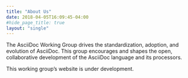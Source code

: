 ```yaml
---
title: "About Us"
date: 2018-04-05T16:09:45-04:00
#hide_page_title: true
layout: "single"
---
```


The AsciiDoc Working Group drives the standardization, adoption, and evolution of AsciiDoc. This group encourages and shapes the open, collaborative development of the AsciiDoc language and its processors.

This working group’s website is under development.
